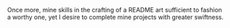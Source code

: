 Once more, mine skills in the crafting of a README art sufficient to fashion a worthy one, yet I desire to complete mine projects with greater swiftness.